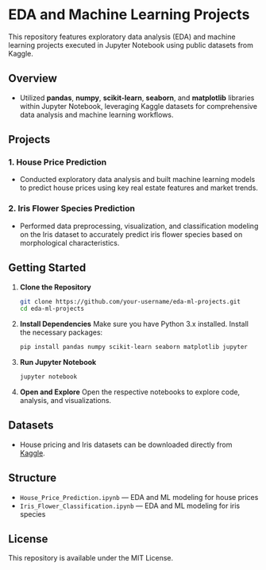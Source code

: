 # EDA and Machine Learning Projects

This repository features exploratory data analysis (EDA) and machine learning projects executed in Jupyter Notebook using public datasets from Kaggle.

## Overview

- Utilized **pandas**, **numpy**, **scikit-learn**, **seaborn**, and **matplotlib** libraries within Jupyter Notebook, leveraging Kaggle datasets for comprehensive data analysis and machine learning workflows.

## Projects

### 1. House Price Prediction

- Conducted exploratory data analysis and built machine learning models to predict house prices using key real estate features and market trends.

### 2. Iris Flower Species Prediction

- Performed data preprocessing, visualization, and classification modeling on the Iris dataset to accurately predict iris flower species based on morphological characteristics.

## Getting Started

1. **Clone the Repository**
   ```bash
   git clone https://github.com/your-username/eda-ml-projects.git
   cd eda-ml-projects
   ```

2. **Install Dependencies**
   Make sure you have Python 3.x installed. Install the necessary packages:
   ```bash
   pip install pandas numpy scikit-learn seaborn matplotlib jupyter
   ```

3. **Run Jupyter Notebook**
   ```bash
   jupyter notebook
   ```

4. **Open and Explore**
   Open the respective notebooks to explore code, analysis, and visualizations.

## Datasets

- House pricing and Iris datasets can be downloaded directly from [Kaggle](https://www.kaggle.com/).

## Structure

- `House_Price_Prediction.ipynb` — EDA and ML modeling for house prices
- `Iris_Flower_Classification.ipynb` — EDA and ML modeling for iris species

## License

This repository is available under the MIT License.
